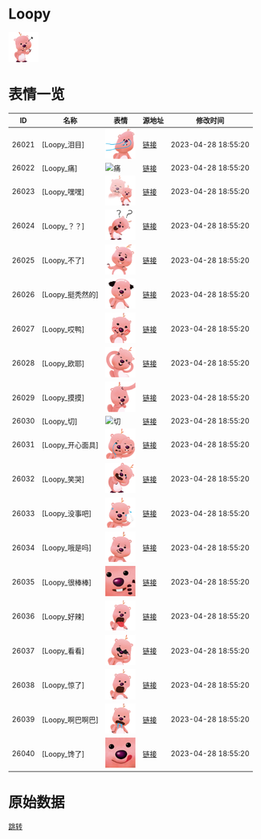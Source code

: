 # Loopy

<img src="./cover.png" height="60" alt="cover" />

# 表情一览

|ID|名称|表情|源地址|修改时间|
|----|----|----|----|----|
|26021|[Loopy_泪目]|<img src="./pic/026021_%5BLoopy_泪目%5D.png" height="60" alt="泪目"/>|[链接](https://i0.hdslb.com/bfs/garb/9ea44776831f0f068a33ea080dcb2638481f994e.png)|2023-04-28 18:55:20|
|26022|[Loopy_痛]|<img src="./pic/026022_%5BLoopy_痛%5D.png" height="60" alt="痛"/>|[链接](https://i0.hdslb.com/bfs/garb/a93f38c48dbe49a438ecc476e2091259dc2b4305.png)|2023-04-28 18:55:20|
|26023|[Loopy_嘿嘿]|<img src="./pic/026023_%5BLoopy_嘿嘿%5D.png" height="60" alt="嘿嘿"/>|[链接](https://i0.hdslb.com/bfs/garb/cd89a624a4df779959097f37095da5351969836b.png)|2023-04-28 18:55:20|
|26024|[Loopy_？？]|<img src="./pic/026024_%5BLoopy_？？%5D.png" height="60" alt="？？"/>|[链接](https://i0.hdslb.com/bfs/garb/1ec24398451d23d30e3870b658f0e688cb43f7b2.png)|2023-04-28 18:55:20|
|26025|[Loopy_不了]|<img src="./pic/026025_%5BLoopy_不了%5D.png" height="60" alt="不了"/>|[链接](https://i0.hdslb.com/bfs/garb/e3265972ac4f7102a4a57333220f521323d4d5a0.png)|2023-04-28 18:55:20|
|26026|[Loopy_挺秃然的]|<img src="./pic/026026_%5BLoopy_挺秃然的%5D.png" height="60" alt="挺秃然的"/>|[链接](https://i0.hdslb.com/bfs/garb/eddd8f0fd73f696b13bcd0a3800f3f78b46ee0f4.png)|2023-04-28 18:55:20|
|26027|[Loopy_哎鸭]|<img src="./pic/026027_%5BLoopy_哎鸭%5D.png" height="60" alt="哎鸭"/>|[链接](https://i0.hdslb.com/bfs/garb/ca4e57e3eea5b89cdcbd56ee246fed7654e89592.png)|2023-04-28 18:55:20|
|26028|[Loopy_欧耶]|<img src="./pic/026028_%5BLoopy_欧耶%5D.png" height="60" alt="欧耶"/>|[链接](https://i0.hdslb.com/bfs/garb/e7dd3bdafb1dc3d1452e50373afb7a2a83b6881f.png)|2023-04-28 18:55:20|
|26029|[Loopy_摸摸]|<img src="./pic/026029_%5BLoopy_摸摸%5D.png" height="60" alt="摸摸"/>|[链接](https://i0.hdslb.com/bfs/garb/9739ba30b0724e3445e2c1aa332821813eaa89fe.png)|2023-04-28 18:55:20|
|26030|[Loopy_切]|<img src="./pic/026030_%5BLoopy_切%5D.png" height="60" alt="切"/>|[链接](https://i0.hdslb.com/bfs/garb/f20cff4b37282e124e11704907e6b3d3af9a2caf.png)|2023-04-28 18:55:20|
|26031|[Loopy_开心面具]|<img src="./pic/026031_%5BLoopy_开心面具%5D.png" height="60" alt="开心面具"/>|[链接](https://i0.hdslb.com/bfs/garb/aa5707134b7e70e9b90b20ea7cd0674f8285f7a8.png)|2023-04-28 18:55:20|
|26032|[Loopy_笑哭]|<img src="./pic/026032_%5BLoopy_笑哭%5D.png" height="60" alt="笑哭"/>|[链接](https://i0.hdslb.com/bfs/garb/9b73785617f5237c6b22965d3d9f85b2cbfe8256.png)|2023-04-28 18:55:20|
|26033|[Loopy_没事吧]|<img src="./pic/026033_%5BLoopy_没事吧%5D.png" height="60" alt="没事吧"/>|[链接](https://i0.hdslb.com/bfs/garb/91c0a833280a6eebf255d407c31708f6f4a0ee44.png)|2023-04-28 18:55:20|
|26034|[Loopy_哦是吗]|<img src="./pic/026034_%5BLoopy_哦是吗%5D.png" height="60" alt="哦是吗"/>|[链接](https://i0.hdslb.com/bfs/garb/cb5af111a5d1aca270fb13bb656a7603c35c902b.png)|2023-04-28 18:55:20|
|26035|[Loopy_很棒棒]|<img src="./pic/026035_%5BLoopy_很棒棒%5D.png" height="60" alt="很棒棒"/>|[链接](https://i0.hdslb.com/bfs/garb/bc1e65befb21f2c1f8b742e7833c2d66feb6164d.png)|2023-04-28 18:55:20|
|26036|[Loopy_好辣]|<img src="./pic/026036_%5BLoopy_好辣%5D.png" height="60" alt="好辣"/>|[链接](https://i0.hdslb.com/bfs/garb/d709de0e33637d3e23fdf2e85a23ed1001a5c181.png)|2023-04-28 18:55:20|
|26037|[Loopy_看看]|<img src="./pic/026037_%5BLoopy_看看%5D.png" height="60" alt="看看"/>|[链接](https://i0.hdslb.com/bfs/garb/5cc6070a5cc3748d280af019c0ada13ab3939fe0.png)|2023-04-28 18:55:20|
|26038|[Loopy_惊了]|<img src="./pic/026038_%5BLoopy_惊了%5D.png" height="60" alt="惊了"/>|[链接](https://i0.hdslb.com/bfs/garb/a2acc60a283877ba10e5824e7f5d878bec393c40.png)|2023-04-28 18:55:20|
|26039|[Loopy_啊巴啊巴]|<img src="./pic/026039_%5BLoopy_啊巴啊巴%5D.png" height="60" alt="啊巴啊巴"/>|[链接](https://i0.hdslb.com/bfs/garb/7d6270ed1a82455cd24fbba027a86985af3c461c.png)|2023-04-28 18:55:20|
|26040|[Loopy_馋了]|<img src="./pic/026040_%5BLoopy_馋了%5D.png" height="60" alt="馋了"/>|[链接](https://i0.hdslb.com/bfs/garb/bbab7b383efa6ee7676b4d69b5cbeeaac3663862.png)|2023-04-28 18:55:20|

# 原始数据

[跳转](./raw.json)

